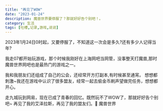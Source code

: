 ```yaml
---
title: "再见了WOW"
date: "2023-01-24"
description: 魔兽世界要停服了？那就好好告个别吧！。
category: 生活
tags: [吐槽,记录,游戏,说说]
---
```

2023年1月24日0时起，又要停服了，不知道这一次会是多久?还有多少人记得当年?

我走07都开始玩游戏，那个时候我刚好在上海网吧当网管，没事整天打魔兽,那时魔兽世界网吧也是最热门的游戏之一。

我和我朋友们还组成了自己的公会，还经常开方打副本,有时候甚至通宵。
想想都刺激~我还在游戏中认识了很多盟友，经常一起去偷金币刷声望做完任务，想想都开心。

走九城玩到网易，现在已成了青春的回忆。既然玩不了WOW了，那就好好告个别吧~
再见了我的艾泽拉斯，再见了我的盟友们。👋 魔兽世界 
<!--more-->